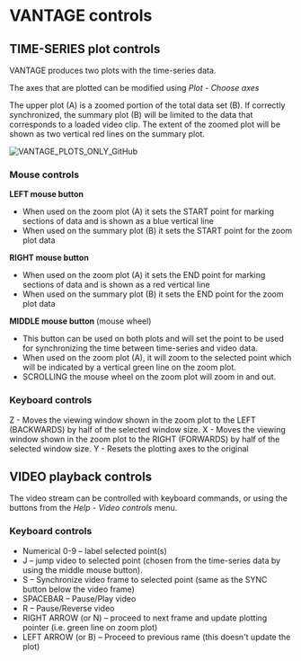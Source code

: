 # VANTAGE controls

## TIME-SERIES plot controls

VANTAGE produces two plots with the time-series data. 

The axes that are plotted can be modified using <i> Plot - Choose axes </i>

The upper plot (A) is a zoomed portion of the total data set (B). If correctly synchronized, the summary plot (B) will be limited to the data that corresponds to a loaded video clip. 
The extent of the zoomed plot will be shown as two vertical red lines on the summary plot.

![VANTAGE_PLOTS_ONLY_GitHub](https://github.com/sschoombie/VANTAGE/assets/49139080/660cacd2-95a4-40c8-ba0f-dbc2cef75480)

### Mouse controls

<b>LEFT mouse button </b>
- When used on the zoom plot (A) it sets the START point for marking sections of data and is shown as a blue vertical line
- When used on the summary plot (B) it sets the START point for the zoom plot data

<b>RIGHT mouse button </b>
- When used on the zoom plot (A) it sets the END point for marking sections of data and is shown as a red vertical line
- When used on the summary plot (B) it sets the END point for the zoom plot data

<b>MIDDLE mouse button </b> (mouse wheel)
- This button can be used on both plots and will set the point to be used for synchronizing the time between time-series and video data.
- When used on the zoom plot (A), it will zoom to the selected point which will be indicated by a vertical green line on the zoom plot.
- SCROLLING the mouse wheel on the zoom plot will zoom in and out.

### Keyboard controls

Z - Moves the viewing window shown in the zoom plot to the LEFT (BACKWARDS) by half of the selected window size.
X - Moves the viewing window shown in the zoom plot to the RIGHT (FORWARDS) by half of the selected window size.
Y - Resets the plotting axes to the original 

## VIDEO playback controls

The video stream can be controlled with keyboard commands, or using the buttons from the <i> Help - Video controls </i> menu.

### Keyboard controls
-	Numerical 0-9 – label selected point(s) 
-	J – jump video to selected point (chosen from the time-series data by using the middle mouse button). 
-	S – Synchronize video frame to selected point (same as the SYNC button below the video frame)
-	SPACEBAR – Pause/Play video
-	R – Pause/Reverse video
-	RIGHT ARROW (or N) – proceed to next frame and update plotting pointer (i.e. green line on zoom plot)
-	LEFT ARROW (or B) – Proceed to previous rame (this doesn't update the plot)

